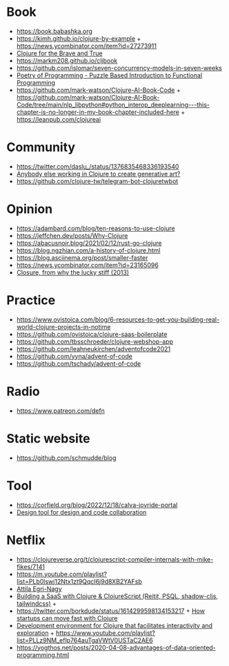 # Book

- https://book.babashka.org
- https://kimh.github.io/clojure-by-example + https://news.ycombinator.com/item?id=27273911
- [Clojure for the Brave and True](https://twitter.com/pierre_jambet/status/1388135402897354753)
- https://markm208.github.io/cljbook
- https://github.com/islomar/seven-concurrency-models-in-seven-weeks
- [Poetry of Programming - Puzzle Based Introduction to Functional Programming](https://egri-nagy.github.io/popbook)
- https://github.com/mark-watson/Clojure-AI-Book-Code + https://github.com/mark-watson/Clojure-AI-Book-Code/tree/main/nlp_libpython#python_interop_deeplearning---this-chapter-is-no-longer-in-my-book-chapter-included-here + https://leanpub.com/clojureai

# Community

- https://twitter.com/daslu_/status/1376835468336193540
- [Anybody else working in Clojure to create generative art?](https://twitter.com/jackrusher/status/1461062820976594958)
- https://github.com/clojure-tw/telegram-bot-clojuretwbot

# Opinion

- https://adambard.com/blog/ten-reasons-to-use-clojure
- https://jeffchen.dev/posts/Why-Clojure
- https://abacusnoir.blog/2021/02/12/rust-go-clojure
- https://blog.ngzhian.com/a-history-of-clojure.html
- https://blog.asciinema.org/post/smaller-faster
- https://news.ycombinator.com/item?id=23165096
- [Closure, from why the lucky stiff (2013)](https://news.ycombinator.com/item?id=36632010)

# Practice

- https://www.ovistoica.com/blog/6-resources-to-get-you-building-real-world-clojure-projects-in-notime
- https://github.com/ovistoica/clojure-saas-boilerplate
- https://github.com/tbsschroeder/clojure-webshop-app
- https://github.com/leahneukirchen/adventofcode2021
- https://github.com/yyna/advent-of-code
- https://github.com/tschady/advent-of-code

# Radio

- https://www.patreon.com/defn

# Static website

- https://github.com/schmudde/blog

# Tool

- https://corfield.org/blog/2022/12/18/calva-joyride-portal
- [Design tool for design and code collaboration](https://github.com/penpot/penpot)

# Netflix

- https://clojureverse.org/t/clojurescript-compiler-internals-with-mike-fikes/7141
- https://m.youtube.com/playlist?list=PLb0lswj12Ntx1zt9QqcI6j9d8XB2YAFsb
- [Attila Egri-Nagy](http://www.egri-nagy.hu/talks)
- [Building a SaaS with Clojure & ClojureScript (Reitit, PSQL, shadow-cljs, tailwindcss)](https://m.youtube.com/live/QEqMoySD9uc?feature=share) +
- https://twitter.com/borkdude/status/1614299598134153217 + [How startups can move fast with Clojure](https://youtu.be/MZy-SNswH2E)
- [Development environment for Clojure that facilitates interactivity and exploration](http://cloxp.github.io/cloxp-intro.html) + https://www.youtube.com/playlist?list=PLLz9NM_eflp764auTgaVWtV0USTaC2AE6
- https://yogthos.net/posts/2020-04-08-advantages-of-data-oriented-programming.html
